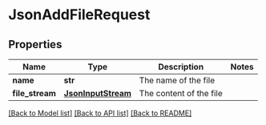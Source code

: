 # JsonAddFileRequest

## Properties
Name | Type | Description | Notes
------------ | ------------- | ------------- | -------------
**name** | **str** | The name of the file | 
**file_stream** | [**JsonInputStream**](JsonInputStream.md) | The content of the file | 

[[Back to Model list]](../README.md#documentation-for-models) [[Back to API list]](../README.md#documentation-for-api-endpoints) [[Back to README]](../README.md)


